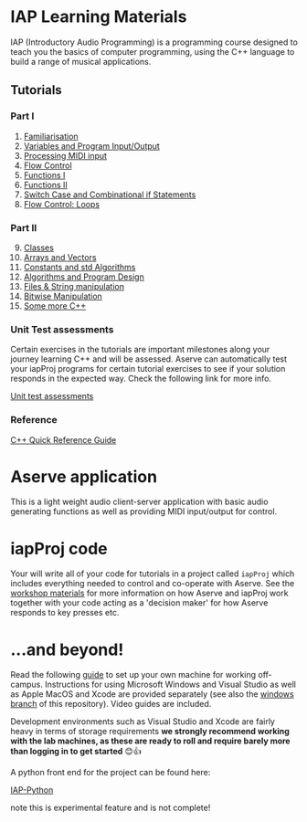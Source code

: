 # IAP Learning Materials

IAP (Introductory Audio Programming) is a programming course designed to teach you the basics of computer programming, using the C++ language to build a range of musical applications.

## Tutorials

### Part I
1.  <a href="Tutorials/Part%201/1%20-%20Familiarisation.md">Familiarisation</a>
2.  <a href="Tutorials/Part%201/2%20-%20Variables%20and%20IO.md">Variables and Program Input/Output</a>
3.  <a href="Tutorials/Part%201/3%20-%20Processing%20MIDI%20Input.md">Processing MIDI input</a>
4.  <a href="Tutorials/Part%201/4%20-%20Flow%20Control.md">Flow Control</a>
5.  <a href="Tutorials/Part%201/5%20-%20Functions.md">Functions I</a>
6.  <a href="Tutorials/Part%201/6%20-%20Functions%20II.md">Functions II</a>
7.  <a href="Tutorials/Part%201/7%20-%20Switch%20and%20Combinational%20Logic.md">Switch Case and Combinational if Statements</a>
8.  <a href="Tutorials/Part%201/8%20-%20Loops.md">Flow Control: Loops</a>

### Part II
9.  <a href="Tutorials/Part%202/9%20-%20Classes.md">Classes</a>
10.  <a href="Tutorials/Part%202/10%20-%20Arrays%20and%20Vectors.md">Arrays and Vectors</a>
11.  <a href="Tutorials/Part%202/11%20-%20Constants%20and%20Algorithms.md">Constants and std Algorithms</a>
12.  <a href="Tutorials/Part%202/12%20-%20Algorithms%20and%20Program%20design.md">Algorithms and Program Design</a>
13.  <a href="Tutorials/Part%202/13%20-%20Files%20and%20String%20Manipulation.md">Files & String manipulation</a>
14.  <a href="Tutorials/Part%202/14%20-%20Bitwise%20Manipulation.md">Bitwise Manipulation</a>
15.  <a href="Tutorials/Part%202/15%20-%20Some%20More%20CPP.md">Some more C++</a>

### Unit Test assessments

Certain exercises in the tutorials are important milestones along your journey learning C++ and will be assessed. Aserve can automatically test your iapProj programs for certain tutorial exercises to see if your solution responds in the expected way. Check the following link for more info.

<a href="Solutions/Overview.md">Unit test assessments</a>

### Reference

<a href="Tutorials/C%2B%2B%20Quick%20Reference.md">C++ Quick Reference Guide</a>

# Aserve application

This is a light weight audio client-server application with basic audio generating functions as well as providing MIDI input/output for control.

# iapProj code

Your will write all of your code for tutorials in a project called `iapProj` which includes everything needed to control and co-operate with Aserve. See the <a href="Tutorials/Workshop%201.md">workshop materials</a> for more information on how Aserve and iapProj work together with your code acting as a 'decision maker' for how Aserve responds to key presses etc.

# ...and beyond!

Read the following <a href="Tutorials/Working%20on%20your%20own%20machine.md">guide</a> to set up your own machine for working off-campus. Instructions for using Microsoft Windows and Visual Studio as well as Apple MacOS and Xcode are provided separately (see also the [windows branch](../../tree/windows) of this repository). Video guides are included.

Development environments such as Visual Studio and Xcode are fairly heavy in terms of storage requirements **we strongly recommend working with the lab machines, as these are ready to roll and require barely more than logging in to get started** 😊👍

A python front end for the project can be found here:

<a href="https://github.com/Sjhunt93/IAP-Python">IAP-Python</a>

note this is experimental feature and is not complete! 
